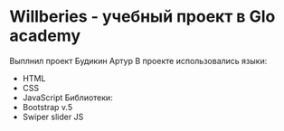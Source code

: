 # Willberies - учебный проект в Glo academy
Выплнил проект Будикин Артур
В проекте использовались языки:
- HTML
- CSS
- JavaScript
Библиотеки:
- Bootstrap v.5
- Swiper slider JS
